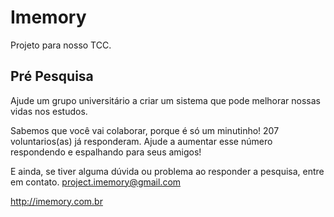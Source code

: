 Imemory
=============

Projeto para nosso TCC.

Pré Pesquisa
-------------

Ajude um grupo universitário a criar um sistema que pode melhorar nossas vidas nos estudos.

Sabemos que você vai colaborar, porque é só um minutinho! 207 voluntarios(as) já responderam. Ajude a aumentar esse número respondendo e espalhando para seus amigos!

E ainda, se tiver alguma dúvida ou problema ao responder a pesquisa, entre em contato.
project.imemory@gmail.com


http://imemory.com.br

